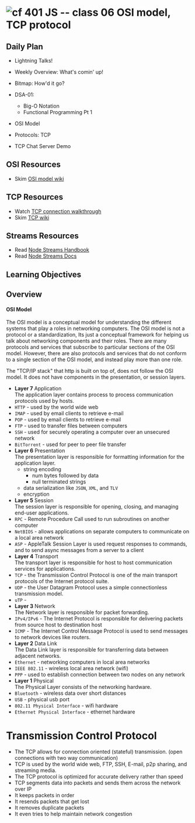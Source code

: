 ![cf](http://i.imgur.com/7v5ASc8.png) 401 JS -- class 06 OSI model, TCP protocol
===

## Daily Plan
* Lightning Talks!

* Weekly Overview: What's comin' up!
* Bitmap: How'd it go?
* DSA-01:
  * Big-O Notation
  * Functional Programming Pt 1
* OSI Model
* Protocols: TCP
* TCP Chat Server Demo

## OSI Resources
* Skim [OSI model wiki]

## TCP Resources
* Watch [TCP connection walkthrough]
* Skim [TCP wiki]

## Streams Resources
* Read [Node Streams Handbook]
* Read [Node Streams Docs]

## Learning Objectives

## Overview
#### OSI Model
The OSI model is a conceptual model for understanding the different systems that play a roles in networking computers. The OSI model is not a protocol or a standardization, Its just a conceptual framework for helping us talk about networking components and their roles. There are many protocols and services that subscribe to particular sections of the OSI model. However, there are also protocols and services that do not conform to a single section of the OSI model, and instead play more than one role.  

The "TCP/IP stack" that http is built on top of, does not follow the OSI model. It does not have components in the presentation, or session layers.   

* **Layer 7** Application  
The application layer contains process to process communication protocols used by hosts.   
 * `HTTP` - used by the world wide web
 * `IMAP` - used by email clients to retrieve e-mail
 * `POP` - used by email clients to retrieve e-mail
 * `FTP` - used to transfer files between computers
 * `SSH` - used for securely operating a computer over an unsecured network
 * `BitTorrent` - used for peer to peer file transfer
* **Layer 6** Presentation  
The presentation layer is responsible for formatting information for the application layer.  
  * string encoding
    * num bytes followed by data  
    * null terminated strings
  * data serialization like `JSON`, `XML`, and `TLV`
  * encryption
* **Layer 5** Session   
The session layer is responsible for opening, closing, and  managing end-user applications.  
 * `RPC` - Remote Procedure Call used to run subroutines on another computer
 * `NetBIOS` - allows applications on separate computers to communicate on a local area network
 * `ASP` - AppleTalk Session Layer is used request responses to commands, and to send async messages from a server to a client
* **Layer 4** Transport  
The transport layer is responsible for host to host communication services for applications.  
 * `TCP` - the Transmission Control Protocol is one of the main transport protocols of the Internet protocol suite.
 * `UDP` - the User Datagram Protocol uses a simple connectionless transmission model.
 * `uTP` -
* **Layer 3** Network  
The Network layer is responsible for packet forwarding.  
 * `IPv4/IPv6` - The Internet Protocol is responsible for delivering packets from source host to destination host
 * `ICMP` - The Internet Control Message Protocol is used to send messages to network devices like routers.
* **Layer 2** Data Link  
The Data Link layer is responsible for transferring data between adjacent networks.   
 * `Ethernet` - networking computers in local area networks
 * `IEEE 802.11` - wireless local area network  (wifi)
 * `PPP` - used to establish connection between two nodes on any network
* **Layer 1** Physical  
The Physical Layer consists of the networking hardware.
 * `Bluetooth` - wireless data over short distances
 * `USB` - physical usb port
 * `802.11 Physical Interface` - wifi hardware
 * `Ethernet Physical Interface` - ethernet hardware

# Transmission Control Protocol
* The TCP allows for connection oriented (stateful) transmission. (open connections with two way communication)
* TCP is used by the world wide web, FTP, SSH, E-mail, p2p sharing, and streaming media.
* The TCP protocol is optimized for accurate delivery rather than speed
* TCP segments data into packets and sends them across the network over IP
 * It keeps packets in order
 * It resends packets that get lost
 * It removes duplicate packets
 * It even tries to help maintain network congestion

<!--links -->
[OSI model wiki]: https://en.wikipedia.org/wiki/OSI_model
[TCP wiki]: https://en.wikipedia.org/wiki/Transmission_Control_Protocol
[TCP connection walkthrough]: https://www.youtube.com/watch?v=F27PLin3TV0
[Node Streams Handbook]: https://github.com/substack/stream-handbook
[Node Streams Docs]: http://nodejs.org/api/stream.html
